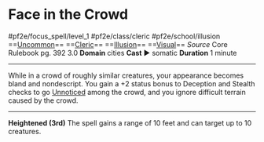 # Face in the Crowd
#pf2e/focus_spell/level_1 #pf2e/class/cleric #pf2e/school/illusion 
==[Uncommon](../../../../../TTRPGShare-Pathfinder-2E-Vault/rules/traits/uncommon.md)== ==[Cleric](../../../../../TTRPGShare-Pathfinder-2E-Vault/rules/traits/cleric.md)== ==[Illusion](../../../../../TTRPGShare-Pathfinder-2E-Vault/rules/traits/illusion.md)== ==[Visual](../../../../../TTRPGShare-Pathfinder-2E-Vault/rules/traits/visual.md)==
*Source* Core Rulebook pg. 392 3.0
**Domain** cities
**Cast** ► somatic
**Duration** 1 minute

---
While in a crowd of roughly similar creatures, your appearance becomes bland and nondescript. You gain a +2 status bonus to Deception and Stealth checks to go [Unnoticed](../../../Conditions/Unnoticed.md) among the crowd, and you ignore difficult terrain caused by the crowd.

<hr>

**Heightened (3rd)** The spell gains a range of 10 feet and can target up to 10 creatures.